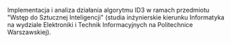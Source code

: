 Implementacja i analiza działania algorytmu ID3 w ramach przedmiotu "Wstęp do Sztucznej Inteligencji" (studia inżynierskie kierunku Informatyka na wydziale Elektroniki i Technik Informacyjnych na Politechnice Warszawskiej).
